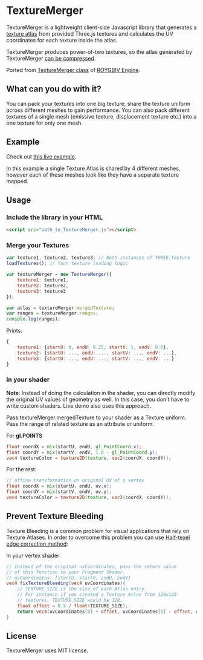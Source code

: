 # TextureMerger
TextureMerger is a lightweight client-side Javascript library that generates a [texture atlas](https://en.wikipedia.org/wiki/Texture_atlas) from provided Three.js textures and calculates the UV coordinates for each texture inside the atlas.

TextureMerger produces power-of-two textures, so the atlas generated by TextureMerger [can be compressed](https://en.wikipedia.org/wiki/Texture_compression).

Ported from [TextureMerger class](https://github.com/oguzeroglu/ROYGBIV/blob/master/js/handler/TextureMerger.js) of [ROYGBIV Engine](https://github.com/oguzeroglu/ROYGBIV).

## What can you do with it?
You can pack your textures into one big texture, share the texture uniform across different meshes to gain performance. You can also pack different textures of a single mesh (emissive texture, displacement texture etc.) into a one texture for only one mesh.

## Example
Check out [this live example](https://oguzeroglu.github.io/TextureMerger/example/example.html).

In this example a single Texture Atlas is shared by 4 different meshes, however each of these meshes look like they have a separate texture mapped.

## Usage

### Include the library in your HTML

```HTML
<script src="path_to_TextureMerger.js"></script>
```

### Merge your Textures
```Javascript
var texture1, texture2, texture3; // Both instances of THREE.Texture
loadTextures(); // Your texture loading logic

var textureMerger = new TextureMerger({
	texture1: texture1,
	texture2: texture2,
	texture3: texture3
});

var atlas = textureMerger.mergedTexture;
var ranges = textureMerger.ranges;
console.log(ranges);
```    

Prints:
```Javascript
{
	texture1: {startU: 0, endU: 0.25, startV: 1, endV: 0.6},
	texture2: {startU: ..., endU: ..., startV: ..., endV: ...},
	texture3: {startU: ..., endU: ..., startV: ..., endV: ...}
}
```  

### In your shader

**Note**: Instead of doing the calculation in the shader, you can directly modify the original UV values of geometry as well. In this case, you don't have to write custom shaders. Live demo also uses this approach.

Pass textureMerger.mergedTexture to your shader as a Texture uniform. Pass the range of related texture as an attribute or uniform.

For **gl.POINTS**
```GLSL
float coordX = mix(startU, endU, gl_PointCoord.x);
float coordY = mix(startV, endV, 1.0 - gl_PointCoord.y);
vec4 textureColor = texture2D(texture, vec2(coordX, coordY));
```
For the rest:
```GLSL
// affine transformation on original UV of a vertex
float coordX = mix(startU, endU, uv.x);
float coordY = mix(startV, endV, uv.y);
vec4 textureColor = texture2D(texture, vec2(coordX, coordY));
```

## Prevent Texture Bleeding
Texture Bleeding is a common problem for visual applications that rely on Texture Atlases. In order to overcome this problem you can use [Half-texel edge correction method](http://drilian.com/2008/11/25/understanding-half-pixel-and-half-texel-offsets/):

In your vertex shader:

```GLSL
// Instead of the original uvCoordinates, pass the return value
// of this function to your Fragment Shader.
// uvCoordinates: [startU, startV, endU, endV]
vec4 fixTextureBleeding(vec4 uvCoordinates){
	// TEXTURE_SIZE is the size of each Atlas entry.
	// For instance if you created a Texture Atlas from 128x128
	// textures, TEXTURE_SIZE would be 128.
	float offset = 0.5 / float(TEXTURE_SIZE);
	return vec4(uvCoordinates[0] + offset, uvCoordinates[1] - offset, uvCoordinates[2] - offset, uvCoordinates[3] + offset);
}
```

## License
TextureMerger uses MIT license.
